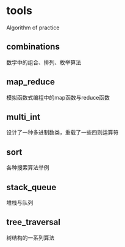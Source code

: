 tools
=====

Algorithm of practice


combinations
------------
数学中的组合、排列、枚举算法


map_reduce
------------
模拟函数式编程中的map函数与reduce函数


multi_int
------------
设计了一种多进制数类，重载了一些四则运算符


sort
------------
各种搜索算法举例


stack_queue
------------
堆栈与队列


tree_traversal
-------------
树结构的一系列算法
